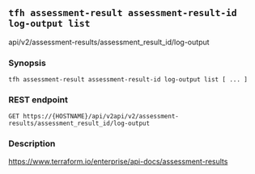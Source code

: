 ## `tfh assessment-result assessment-result-id log-output list`

api/v2/assessment-results/assessment_result_id/log-output

### Synopsis

    tfh assessment-result assessment-result-id log-output list [ ... ]

### REST endpoint

    GET https://{HOSTNAME}/api/v2api/v2/assessment-results/assessment_result_id/log-output

### Description

https://www.terraform.io/enterprise/api-docs/assessment-results


